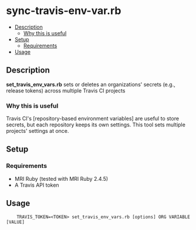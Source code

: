 # sync-travis-env-var.rb


<!-- vim-markdown-toc GFM -->
* [Description](#description)
  * [Why this is useful](#why-this-is-useful)
* [Setup](#setup)
  * [Requirements](#requirements)
* [Usage](#usage)

<!-- vim-markdown-toc -->

## Description

**set_travis_env_vars.rb** sets or deletes an organizations' secrets (e.g.,
release tokens) across multiple Travis CI projects


### Why this is useful

Travis CI's [repository-based environment variables] are useful to store
secrets, but each repository keeps its own settings.  This tool sets multiple
projects' settings at once.

## Setup

### Requirements

* MRI Ruby (tested with MRI Ruby 2.4.5)
* A Travis API token

## Usage

        TRAVIS_TOKEN=<TOKEN> set_travis_env_vars.rb [options] ORG VARIABLE [VALUE]
